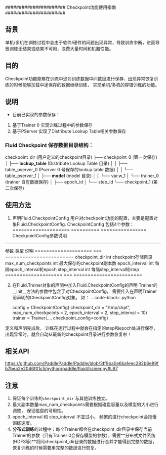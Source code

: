 
######################
Checkpoint功能使用指南
######################

背景
----

单机/多机在训练过程中会由于软件/硬件的问题出现异常，导致训练中断，进而导致训练无结果或结果不可用，浪费大量时间和机器性能。

目的
----
Checkpoint功能能够在训练中途对训练数据中间数据进行保存，出现异常恢复训练的时候能够加载中途保存的数据继续训练， 实现单机/多机的容错训练的功能。

说明
----
- 目前已实现的参数保存：
1. 基于Trainer 0 实现训练过程中的参数保存
2. 基于PServer 实现了Distribute Lookup Table相关参数保存
### Fluid Checkpoint 保存数据目录结构：
checkpoint_dir (用户定义的checkpoint目录)
├── checkpoint_0 (第一次保存)
│   ├── __lockup_table__ (Distribute Lookup Table 目录)
│   │   ├── table_pserver_0 (Pserver 0 号保存的lookup table 数据)
│   │   └── table_pserver_1
│   ├── __model__ (model 目录)
│   │   └── var.w_1
│   └── trainer_0 (trainer 自有数据保存)
│       ├── epoch_id
│       └── step_id
└── checkpoint_1 (第二次保存)

使用方法
--------
1. 声明Fluid.CheckpointConfig
用户对checkpoint功能的配置，主要是配置对象Fluid.CheckpointConfig.
CheckpointConfig 包括4个参数：
====================  ==========  ================
                        CheckpointConfig参数说明
------------------------------------------------ 
  参数                              类型  说明 
====================  ===  ========================
checkpoint_dir             int  checkpoint存储目录 
max_num_checkpoints   int  最大保存的checkpoint副本数 
epoch_interval             int   每隔epoch_interval轮epoch 
step_interval               int   每隔step_interval轮step 
====================  ===  ========================

2. 在Fluid.Trainer对象的声明中加入Fluid.CheckpointConfig的声明
Trainer的__init__方法的参数中包含了对CheckpointConfig， 需要传入在声明Trainer前声明的CheckpointConfig对象。
如：
.. code-block:: python

    config = CheckpointConfig(
        checkpoint_dir = "/tmp/ckpt", max_num_checkpoints = 2, 
        epoch_interval = 2, step_interval = 10)
    trainer = Trainer(..., checkpoint_config=config)

定义和声明完成后， 训练在运行过程中就会在指定的step和epoch处进行保存，出现异常时，就会自动从最新的checkpoint目录进行参数恢复啦！

相关API
-------
https://github.com/PaddlePaddle/Paddle/blob/3ff9ba0e6ba1eec282b6e89fb7bea2e2046f01c5/python/paddle/fluid/trainer.py#L97

注意
----
1. 保证每个训练的```checkpoint_dir``` 与其他训练独立。
2. 最大副本数量max_num_checkpoints需要根据磁盘容量以及模型的大小进行调整， 保证磁盘的可用性。
3. epoch_interval  和 step_interval  不宜过小， 频繁的进行checkpoint会拖慢训练速度。
4. **分布式训练**的过程中：每个Trainer都会在checkpoint_dir目录中保存当前Trainer的参数（只有Trainer 0会保存模型的参数），需要**分布式文件系统(HDFS等)**将同checkpoint_dir目录的数据进行合并才能得到完整的数据，恢复训练的时候需要用完整的数据进行恢复。